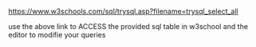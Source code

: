 https://www.w3schools.com/sql/trysql.asp?filename=trysql_select_all

use the above link to ACCESS the provided sql table in w3school and the editor to modifie  your queries
